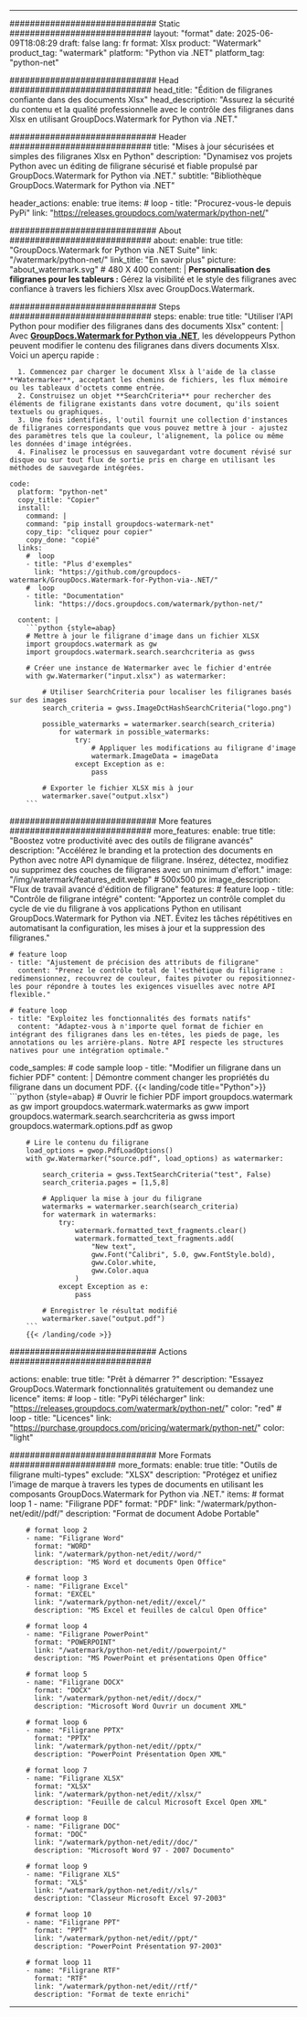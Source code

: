 
---
############################# Static ############################
layout: "format"
date:  2025-06-09T18:08:29
draft: false
lang: fr
format: Xlsx
product: "Watermark"
product_tag: "watermark"
platform: "Python via .NET"
platform_tag: "python-net"

############################# Head ############################
head_title: "Édition de filigranes confiante dans des documents Xlsx"
head_description: "Assurez la sécurité du contenu et la qualité professionnelle avec le contrôle des filigranes dans Xlsx en utilisant GroupDocs.Watermark for Python via .NET."

############################# Header ############################
title: "Mises à jour sécurisées et simples des filigranes Xlsx en Python" 
description: "Dynamisez vos projets Python avec un éditing de filigrane sécurisé et fiable propulsé par GroupDocs.Watermark for Python via .NET."
subtitle: "Bibliothèque GroupDocs.Watermark for Python via .NET" 

header_actions:
  enable: true
  items:
    #  loop
    - title: "Procurez-vous-le depuis PyPi"
      link: "https://releases.groupdocs.com/watermark/python-net/"
      
############################# About ############################
about:
    enable: true
    title: "GroupDocs.Watermark for Python via .NET Suite"
    link: "/watermark/python-net/"
    link_title: "En savoir plus"
    picture: "about_watermark.svg" # 480 X 400
    content: |
       **Personnalisation des filigranes pour les tableurs :** Gérez la visibilité et le style des filigranes avec confiance à travers les fichiers Xlsx avec GroupDocs.Watermark.

############################# Steps ############################
steps:
    enable: true
    title: "Utiliser l'API Python pour modifier des filigranes dans des documents Xlsx"
    content: |
      Avec **[GroupDocs.Watermark for Python via .NET](https://products.groupdocs.com/watermark/python-net/)**, les développeurs Python peuvent modifier le contenu des filigranes dans divers documents Xlsx. Voici un aperçu rapide :
      
      1. Commencez par charger le document Xlsx à l'aide de la classe **Watermarker**, acceptant les chemins de fichiers, les flux mémoire ou les tableaux d'octets comme entrée.
      2. Construisez un objet **SearchCriteria** pour rechercher des éléments de filigrane existants dans votre document, qu'ils soient textuels ou graphiques.
      3. Une fois identifiés, l'outil fournit une collection d'instances de filigranes correspondants que vous pouvez mettre à jour - ajustez des paramètres tels que la couleur, l'alignement, la police ou même les données d'image intégrées.
      4. Finalisez le processus en sauvegardant votre document révisé sur disque ou sur tout flux de sortie pris en charge en utilisant les méthodes de sauvegarde intégrées.
   
    code:
      platform: "python-net"
      copy_title: "Copier"
      install:
        command: |
        command: "pip install groupdocs-watermark-net"
        copy_tip: "cliquez pour copier"
        copy_done: "copié"
      links:
        #  loop
        - title: "Plus d'exemples"
          link: "https://github.com/groupdocs-watermark/GroupDocs.Watermark-for-Python-via-.NET/"
        #  loop
        - title: "Documentation"
          link: "https://docs.groupdocs.com/watermark/python-net/"
          
      content: |
        ```python {style=abap}
        # Mettre à jour le filigrane d'image dans un fichier XLSX
        import groupdocs.watermark as gw
        import groupdocs.watermark.search.searchcriteria as gwss

        # Créer une instance de Watermarker avec le fichier d'entrée
        with gw.Watermarker("input.xlsx") as watermarker:

            # Utiliser SearchCriteria pour localiser les filigranes basés sur des images
            search_criteria = gwss.ImageDctHashSearchCriteria("logo.png")

            possible_watermarks = watermarker.search(search_criteria)
                for watermark in possible_watermarks:
                    try:
                        # Appliquer les modifications au filigrane d'image
                        watermark.ImageData = imageData
                    except Exception as e:
                        pass

            # Exporter le fichier XLSX mis à jour
            watermarker.save("output.xlsx")
        ```     

############################# More features ############################
more_features:
  enable: true
  title: "Boostez votre productivité avec des outils de filigrane avancés"
  description: "Accélérez le branding et la protection des documents en Python avec notre API dynamique de filigrane. Insérez, détectez, modifiez ou supprimez des couches de filigranes avec un minimum d'effort."
  image: "/img/watermark/features_edit.webp" # 500x500 px
  image_description: "Flux de travail avancé d'édition de filigrane"
  features:
    # feature loop
    - title: "Contrôle de filigrane intégré"
      content: "Apportez un contrôle complet du cycle de vie du filigrane à vos applications Python en utilisant GroupDocs.Watermark for Python via .NET. Évitez les tâches répétitives en automatisant la configuration, les mises à jour et la suppression des filigranes."

    # feature loop
    - title: "Ajustement de précision des attributs de filigrane"
      content: "Prenez le contrôle total de l'esthétique du filigrane : redimensionnez, recouvrez de couleur, faites pivoter ou repositionnez-les pour répondre à toutes les exigences visuelles avec notre API flexible."

    # feature loop
    - title: "Exploitez les fonctionnalités des formats natifs"
      content: "Adaptez-vous à n'importe quel format de fichier en intégrant des filigranes dans les en-têtes, les pieds de page, les annotations ou les arrière-plans. Notre API respecte les structures natives pour une intégration optimale."
      
  code_samples:
    # code sample loop
    - title: "Modifier un filigrane dans un fichier PDF"
      content: |
        Démontre comment changer les propriétés du filigrane dans un document PDF.
        {{< landing/code title="Python">}}
        ```python {style=abap}
        # Ouvrir le fichier PDF
        import groupdocs.watermark as gw
        import groupdocs.watermark.watermarks as gww
        import groupdocs.watermark.search.searchcriteria as gwss
        import groupdocs.watermark.options.pdf as gwop

        # Lire le contenu du filigrane
        load_options = gwop.PdfLoadOptions()
        with gw.Watermarker("source.pdf", load_options) as watermarker:

            search_criteria = gwss.TextSearchCriteria("test", False)
            search_criteria.pages = [1,5,8]

            # Appliquer la mise à jour du filigrane
            watermarks = watermarker.search(search_criteria)
            for watermark in watermarks:
                try:
                    watermark.formatted_text_fragments.clear()
                    watermark.formatted_text_fragments.add(
                        "New text", 
                        gww.Font("Calibri", 5.0, gww.FontStyle.bold), 
                        gww.Color.white, 
                        gww.Color.aqua
                    )
                except Exception as e:
                    pass
        
            # Enregistrer le résultat modifié
            watermarker.save("output.pdf")
        ```
        {{< /landing/code >}}


############################# Actions ############################

actions:
  enable: true
  title: "Prêt à démarrer ?"
  description: "Essayez GroupDocs.Watermark fonctionnalités gratuitement ou demandez une licence"
  items:
    #  loop
    - title: "PyPi télécharger"
      link: "https://releases.groupdocs.com/watermark/python-net/"
      color: "red"
        #  loop
    - title: "Licences"
      link: "https://purchase.groupdocs.com/pricing/watermark/python-net/"
      color: "light"


############################# More Formats #####################
more_formats:
    enable: true
    title: "Outils de filigrane multi-types"
    exclude: "XLSX"
    description: "Protégez et unifiez l'image de marque à travers les types de documents en utilisant les composants GroupDocs.Watermark for Python via .NET."
    items: 
        # format loop 1
        - name: "Filigrane PDF"
          format: "PDF"
          link: "/watermark/python-net/edit//pdf/"
          description: "Format de document Adobe Portable"

        # format loop 2
        - name: "Filigrane Word"
          format: "WORD"
          link: "/watermark/python-net/edit//word/"
          description: "MS Word et documents Open Office"
          
        # format loop 3
        - name: "Filigrane Excel"
          format: "EXCEL"
          link: "/watermark/python-net/edit//excel/"
          description: "MS Excel et feuilles de calcul Open Office"

        # format loop 4
        - name: "Filigrane PowerPoint"
          format: "POWERPOINT"
          link: "/watermark/python-net/edit//powerpoint/"
          description: "MS PowerPoint et présentations Open Office"

        # format loop 5
        - name: "Filigrane DOCX"
          format: "DOCX"
          link: "/watermark/python-net/edit//docx/"
          description: "Microsoft Word Ouvrir un document XML"
          
        # format loop 6
        - name: "Filigrane PPTX"
          format: "PPTX"
          link: "/watermark/python-net/edit//pptx/"
          description: "PowerPoint Présentation Open XML"
          
        # format loop 7
        - name: "Filigrane XLSX"
          format: "XLSX"
          link: "/watermark/python-net/edit//xlsx/"
          description: "Feuille de calcul Microsoft Excel Open XML"

        # format loop 8
        - name: "Filigrane DOC"
          format: "DOC"
          link: "/watermark/python-net/edit//doc/"
          description: "Microsoft Word 97 - 2007 Documento"

        # format loop 9
        - name: "Filigrane XLS"
          format: "XLS"
          link: "/watermark/python-net/edit//xls/"
          description: "Classeur Microsoft Excel 97-2003"

        # format loop 10
        - name: "Filigrane PPT"
          format: "PPT"
          link: "/watermark/python-net/edit//ppt/"
          description: "PowerPoint Présentation 97-2003"

        # format loop 11
        - name: "Filigrane RTF"
          format: "RTF"
          link: "/watermark/python-net/edit//rtf/"
          description: "Format de texte enrichi"

---